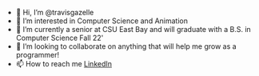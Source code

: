 - 👋 Hi, I’m @travisgazelle
- 👀 I’m interested in Computer Science and Animation
- 🌱 I’m currently a senior at CSU East Bay and will graduate with a B.S. in Computer Science Fall 22'
- 💞️ I’m looking to collaborate on anything that will help me grow as a programmer!
- 📫 How to reach me [LinkedIn](https://linkedin.com/in/tcassell) 

<!---
travisgazelle/travisgazelle is a ✨ special ✨ repository because its `README.md` (this file) appears on your GitHub profile.
You can click the Preview link to take a look at your changes.
--->
